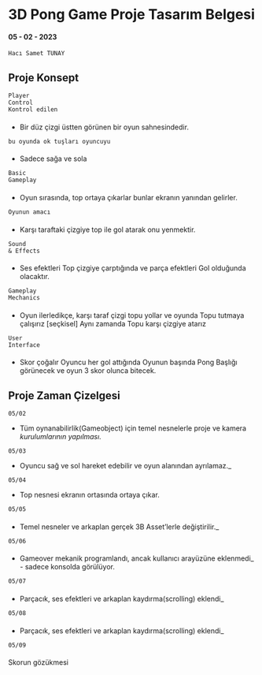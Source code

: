 # 3D Pong Game Proje Tasarım Belgesi

#### 05 - 02 - 2023

```
Hacı Samet TUNAY
```
## Proje Konsept



```
Player
Control
Kontrol edilen
```

#### #

- Bir düz çizgi üstten görünen bir oyun sahnesindedir.

```
bu oyunda ok tuşları oyuncuyu
```

#### #

- Sadece sağa ve sola


```
Basic
Gameplay
```

#### #

- Oyun sırasında, top ortaya çıkarlar bunlar ekranın yanından gelirler.

```
Oyunun amacı
```
#### #

- Karşı taraftaki çizgiye top ile gol atarak onu yenmektir.


```
Sound
& Effects
```

#### #

- Ses efektleri Top çizgiye çarptığında ve parça efektleri Gol olduğunda olacaktır.

```
Gameplay
Mechanics
```
#### #

- Oyun ilerledikçe, karşı taraf çizgi topu yollar ve oyunda Topu tutmaya çalışırız [seçkisel] Aynı zamanda Topu karşı çizgiye atarız

```
User
Interface
```

#### # 
- Skor çoğalır Oyuncu her gol attığında Oyunun başında Pong Başlığı görünecek ve oyun 3 skor olunca bitecek.


## Proje Zaman Çizelgesi

```
05/02
```

- Tüm oynanabilirlik(Gameobject) için temel nesnelerle proje ve kamera
    _kurulumlarının yapılması._


```
05/03
```

- Oyuncu sağ ve sol hareket edebilir ve oyun alanından ayrılamaz._


```
05/04
```

- Top nesnesi ekranın ortasında ortaya çıkar.

```
05/05
```
#### #

- Temel nesneler ve arkaplan gerçek 3B Asset’lerle değiştirilir._

```
05/06
```

#### #

- Gameover mekanik programlandı, ancak kullanıcı arayüzüne eklenmedi_ -
    sadece konsolda görülüyor.

```
05/07
```
#### #

- Parçacık, ses efektleri ve arkaplan kaydırma(scrolling) eklendi_

```
05/08
```
#### #

- Parçacık, ses efektleri ve arkaplan kaydırma(scrolling) eklendi_

```
05/09
```

#### #

Skorun gözükmesi


